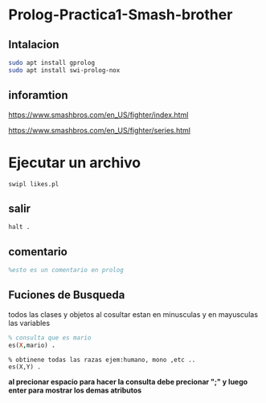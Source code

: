 # Prolog-Practica1-Smash-brother


## Intalacion 
``` bash
sudo apt install gprolog
sudo apt install swi-prolog-nox
```

## inforamtion
https://www.smashbros.com/en_US/fighter/index.html

https://www.smashbros.com/en_US/fighter/series.html

# Ejecutar un archivo
```
swipl likes.pl
```

## salir

```
halt .
```
## comentario 

```prolog
%esto es un comentario en prolog
```
## Fuciones de Busqueda

todos las clases y objetos al cosultar estan en minusculas y en mayusculas las variables

```prolog
% consulta que es mario
es(X,mario) .
```

```
% obtinene todas las razas ejem:humano, mono ,etc ..
es(X,Y) .
```
**al precionar espacio para hacer la consulta debe precionar ";"  y luego enter para mostrar los demas atributos**





